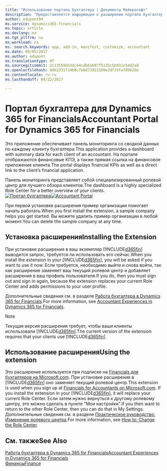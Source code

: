 ```yaml
---
title: "Использование портала бухгалтера | Документы Майкрософт"
description: "Предоставляется информация о расширении портала бухгалтера."
author: edupont04
ms.service: dynamics365-financials
ms.topic: article
ms.devlang: na
ms.tgt_pltfrm: na
ms.workload: na
ms. search.keywords: app, add-in, manifest, customize, accountant
ms.date: 09/05/2017
ms.author: edupont
ms.translationtype: HT
ms.sourcegitcommit: 2c13559bb3dc44cdb61697f5135c5b931e34d2a8
ms.openlocfilehash: 84b2331f14b8c7e8d73921189e2df33fa709626e
ms.contentlocale: ru-ru
ms.lasthandoff: 09/22/2017

---
```

# <a name="accountant-portal-for-dynamics-365-for-financials"></a><span data-ttu-id="3d5ef-103">Портал бухгалтера для Dynamics 365 for Financials</span><span class="sxs-lookup"><span data-stu-id="3d5ef-103">Accountant Portal for Dynamics 365 for Financials</span></span>
<span data-ttu-id="3d5ef-104">Это приложение обеспечивает панель мониторинга со сводкой данных по каждому клиенту бухгалтера.</span><span class="sxs-lookup"><span data-stu-id="3d5ef-104">This application provides a dashboard with summary data for each client of an accountant.</span></span> <span data-ttu-id="3d5ef-105">На портале отображаются финансовые КПЭ, а также прямая ссылка на финансовое приложение клиента.</span><span class="sxs-lookup"><span data-stu-id="3d5ef-105">The portal displays financial KPIs as well as a direct link to the client’s financial application.</span></span>  

<span data-ttu-id="3d5ef-106">Панель мониторинга представляет собой специализированный ролевой центр для лучшего обзора клиентов.</span><span class="sxs-lookup"><span data-stu-id="3d5ef-106">The dashboard is a highly specialized Role Center for a better overview of your clients.</span></span>  
<span data-ttu-id="3d5ef-107">[![Портал бухгалтера](./media/ui-extensions-accportal/accountant-portal.png)](https://go.microsoft.com/fwlink/?linkid=851257)</span><span class="sxs-lookup"><span data-stu-id="3d5ef-107">[![Accountant Portal](./media/ui-extensions-accportal/accountant-portal.png)](https://go.microsoft.com/fwlink/?linkid=851257)</span></span>

<span data-ttu-id="3d5ef-108">При первой установке расширения пример организации помогает начать работать.</span><span class="sxs-lookup"><span data-stu-id="3d5ef-108">When you first install the extension, a sample company helps you get started.</span></span> <span data-ttu-id="3d5ef-109">Вы можете удалить пример организации в любой момент.</span><span class="sxs-lookup"><span data-stu-id="3d5ef-109">You can delete the sample company at any time.</span></span>  

## <a name="installing-the-extension"></a><span data-ttu-id="3d5ef-110">Установка расширения</span><span class="sxs-lookup"><span data-stu-id="3d5ef-110">Installing the Extension</span></span>
<span data-ttu-id="3d5ef-111">При установке расширения в ваш экземпляр [!INCLUDE[d365fin](includes/d365fin_md.md)] выводится запрос, требуется ли использовать его сейчас.</span><span class="sxs-lookup"><span data-stu-id="3d5ef-111">When you install the extension in your [!INCLUDE[d365fin](includes/d365fin_md.md)], you will be asked if you want to use it now.</span></span> <span data-ttu-id="3d5ef-112">Если требуется, необходимо выйти и снова войти, так как расширение заменяет ваш текущий ролевой центр и добавляет расширения в ваш профиль пользователя.</span><span class="sxs-lookup"><span data-stu-id="3d5ef-112">If you do, then you must sign out and sign in again, because the extension replaces your current Role Center and adds permissions to your user profile.</span></span>  

<span data-ttu-id="3d5ef-113">Дополнительные сведения см. в разделе [Работа бухгалтера в Dynamics 365 for Financials](finance-accounting.md).</span><span class="sxs-lookup"><span data-stu-id="3d5ef-113">For more information, see [Accountant Experiences in Dynamics 365 for Financials](finance-accounting.md).</span></span>  

> [!NOTE]  
>  <span data-ttu-id="3d5ef-114">Текущая версия расширения требует, чтобы ваши клиенты использовали [!INCLUDE[d365fin](includes/d365fin_md.md)].</span><span class="sxs-lookup"><span data-stu-id="3d5ef-114">The current version of the extension requires that your clients use [!INCLUDE[d365fin](includes/d365fin_md.md)].</span></span>  

## <a name="using-the-extension"></a><span data-ttu-id="3d5ef-115">Использование расширения</span><span class="sxs-lookup"><span data-stu-id="3d5ef-115">Using the extension</span></span>
<span data-ttu-id="3d5ef-116">Это расширение используется при подписке на [Financials для бухгалтеров на Microsoft.com](https://www.microsoft.com/en-us/dynamics365/financial-insights-for-accountants). При установке расширения в [!INCLUDE[d365fin](includes/d365fin_md.md)] оно заменяет текущий ролевой центр.</span><span class="sxs-lookup"><span data-stu-id="3d5ef-116">This extension is used when you sign up at [Financials for Accountants on Microsoft.com](https://www.microsoft.com/en-us/dynamics365/financial-insights-for-accountants). If you install the extension in your [!INCLUDE[d365fin](includes/d365fin_md.md)], it will replace your current Role Center.</span></span> <span data-ttu-id="3d5ef-117">Если затем нужно вернуться к другому ролевому центру, это можно сделать в пункте "Мои настройки".</span><span class="sxs-lookup"><span data-stu-id="3d5ef-117">If you then want to return to the other Role Center, then you can do that in My Settings.</span></span> <span data-ttu-id="3d5ef-118">Дополнительные сведения см. в разделе [Практическое руководство. Изменение ролевого центра](change-role.md).</span><span class="sxs-lookup"><span data-stu-id="3d5ef-118">For more information, see [How to: Change the Role Center](change-role.md).</span></span>  

## <a name="see-also"></a><span data-ttu-id="3d5ef-119">См. также</span><span class="sxs-lookup"><span data-stu-id="3d5ef-119">See Also</span></span>
[<span data-ttu-id="3d5ef-120">Работа бухгалтера в Dynamics 365 for Financials</span><span class="sxs-lookup"><span data-stu-id="3d5ef-120">Accountant Experiences in Dynamics 365 for Financials</span></span>](finance-accounting.md)  
[<span data-ttu-id="3d5ef-121">Финансы</span><span class="sxs-lookup"><span data-stu-id="3d5ef-121">Finance</span></span>](finance.md)  

